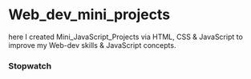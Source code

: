 # Web_dev_mini_projects
here I created Mini_JavaScript_Projects via HTML, CSS &amp; JavaScript to improve my Web-dev skills &amp; JavaScript concepts.


### Stopwatch

### 

###

###

###

###
